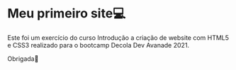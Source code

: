 # Meu primeiro site:computer:

Este foi um exercício do curso Introdução a criação de website com HTML5 e CSS3 realizado para o bootcamp Decola Dev Avanade 2021.



Obrigada:wave:
